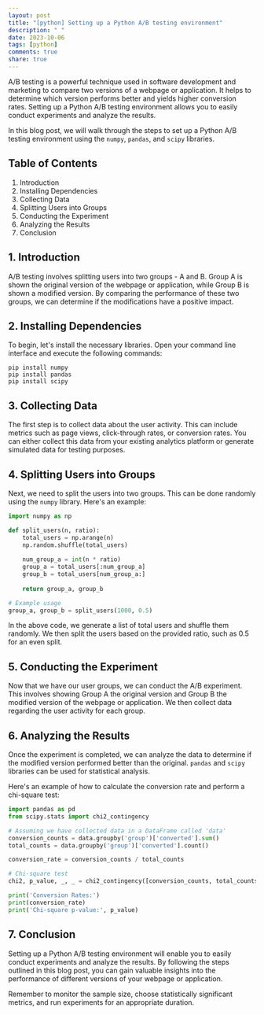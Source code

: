 ```yaml
---
layout: post
title: "[python] Setting up a Python A/B testing environment"
description: " "
date: 2023-10-06
tags: [python]
comments: true
share: true
---
```


A/B testing is a powerful technique used in software development and marketing to compare two versions of a webpage or application. It helps to determine which version performs better and yields higher conversion rates. Setting up a Python A/B testing environment allows you to easily conduct experiments and analyze the results.

In this blog post, we will walk through the steps to set up a Python A/B testing environment using the `numpy`, `pandas`, and `scipy` libraries.

## Table of Contents

1. Introduction
2. Installing Dependencies
3. Collecting Data
4. Splitting Users into Groups
5. Conducting the Experiment
6. Analyzing the Results
7. Conclusion

## 1. Introduction

A/B testing involves splitting users into two groups - A and B. Group A is shown the original version of the webpage or application, while Group B is shown a modified version. By comparing the performance of these two groups, we can determine if the modifications have a positive impact.

## 2. Installing Dependencies

To begin, let's install the necessary libraries. Open your command line interface and execute the following commands:

```
pip install numpy
pip install pandas
pip install scipy
```

## 3. Collecting Data

The first step is to collect data about the user activity. This can include metrics such as page views, click-through rates, or conversion rates. You can either collect this data from your existing analytics platform or generate simulated data for testing purposes.

## 4. Splitting Users into Groups

Next, we need to split the users into two groups. This can be done randomly using the `numpy` library. Here's an example:

``` python
import numpy as np

def split_users(n, ratio):
    total_users = np.arange(n)
    np.random.shuffle(total_users)
    
    num_group_a = int(n * ratio)
    group_a = total_users[:num_group_a]
    group_b = total_users[num_group_a:]
    
    return group_a, group_b

# Example usage
group_a, group_b = split_users(1000, 0.5)
```

In the above code, we generate a list of total users and shuffle them randomly. We then split the users based on the provided ratio, such as 0.5 for an even split.

## 5. Conducting the Experiment

Now that we have our user groups, we can conduct the A/B experiment. This involves showing Group A the original version and Group B the modified version of the webpage or application. We then collect data regarding the user activity for each group.

## 6. Analyzing the Results

Once the experiment is completed, we can analyze the data to determine if the modified version performed better than the original. `pandas` and `scipy` libraries can be used for statistical analysis.

Here's an example of how to calculate the conversion rate and perform a chi-square test:

``` python
import pandas as pd
from scipy.stats import chi2_contingency

# Assuming we have collected data in a DataFrame called 'data'
conversion_counts = data.groupby('group')['converted'].sum()
total_counts = data.groupby('group')['converted'].count()

conversion_rate = conversion_counts / total_counts

# Chi-square test
chi2, p_value, _, _ = chi2_contingency([conversion_counts, total_counts])

print('Conversion Rates:')
print(conversion_rate)
print('Chi-square p-value:', p_value)
```

## 7. Conclusion

Setting up a Python A/B testing environment will enable you to easily conduct experiments and analyze the results. By following the steps outlined in this blog post, you can gain valuable insights into the performance of different versions of your webpage or application.

Remember to monitor the sample size, choose statistically significant metrics, and run experiments for an appropriate duration.